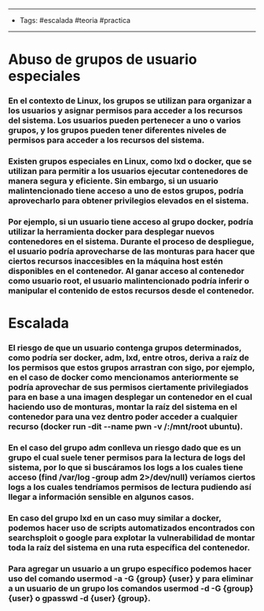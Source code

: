 ----
- Tags: #escalada #teoria #practica 
----

# Abuso de grupos de usuario especiales

### En el contexto de Linux, los **grupos** se utilizan para **organizar** a los usuarios y **asignar permisos** para acceder a los recursos del sistema. Los usuarios pueden pertenecer a uno o varios grupos, y los grupos pueden tener diferentes niveles de permisos para acceder a los recursos del sistema. 

### Existen grupos especiales en Linux, como **lxd** o **docker**, que se utilizan para permitir a los usuarios ejecutar contenedores de manera segura y eficiente. Sin embargo, si un usuario malintencionado tiene acceso a uno de estos grupos, podría aprovecharlo para obtener privilegios elevados en el sistema.

### Por ejemplo, si un usuario tiene acceso al grupo **docker**, podría utilizar la herramienta docker para desplegar nuevos contenedores en el sistema. Durante el proceso de despliegue, el usuario podría aprovecharse de las **monturas** para hacer que ciertos recursos inaccesibles en la máquina host estén disponibles en el contenedor. Al ganar acceso al contenedor como usuario **root**, el usuario malintencionado podría inferir o manipular el contenido de estos recursos desde el contenedor. 

# Escalada

### El riesgo de que un usuario contenga grupos determinados, como podría ser **docker**, **adm**, **lxd**, entre otros, deriva a raíz de los permisos que estos grupos arrastran con sigo, por ejemplo, en el caso de docker como mencionamos anteriormente se podría aprovechar de sus permisos ciertamente privilegiados para en base a una imagen desplegar un contenedor en el cual haciendo uso de monturas, montar la raíz del sistema en el contenedor para una vez dentro poder acceder a **cualquier** recurso (**docker run -dit --name pwn -v /:/mnt/root ubuntu**).

### En el caso del grupo **adm** conlleva un riesgo dado que es un grupo el cual suele tener permisos para la lectura de **logs** del sistema, por lo que si buscáramos los logs a los cuales tiene acceso (**find /var/log -group adm 2>/dev/null**) veríamos ciertos logs a los cuales tendríamos permisos de lectura pudiendo así llegar a información sensible en algunos casos. 

### En caso del grupo **lxd** en un caso muy similar a docker, podemos hacer uso de scripts automatizados encontrados con **searchsploit** o google para explotar la vulnerabilidad de montar toda la raíz del sistema en una ruta específica del contenedor.

### Para agregar un usuario a un grupo específico podemos hacer uso del comando **usermod -a -G {group} {user}** y para eliminar a un usuario de un grupo los comandos **usermod -d -G {group} {user}**  o **gpasswd -d {user} {group}**. 